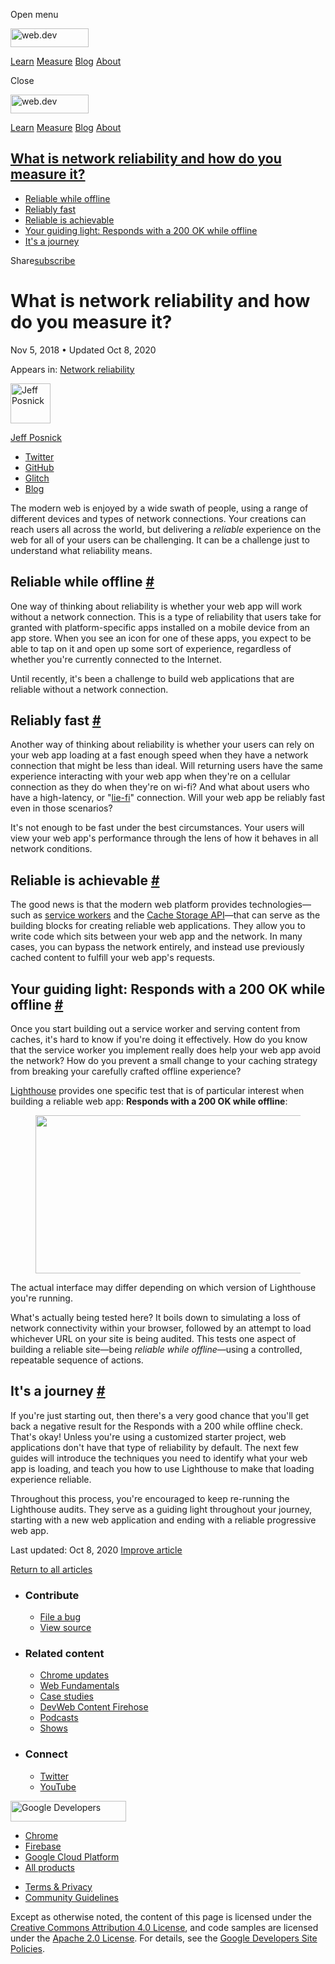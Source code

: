<span class="w-tooltip w-tooltip--left">Open menu</span>

<a href="/" class="gc-analytics-event header-default__logo-link"><img src="/images/lockup.svg" alt="web.dev" class="header-default__logo" width="125" height="30" /></a>

<a href="/learn/" class="gc-analytics-event header-default__link">Learn</a> <a href="/measure/" class="gc-analytics-event header-default__link">Measure</a> <a href="/blog/" class="gc-analytics-event header-default__link">Blog</a> <a href="/about/" class="gc-analytics-event header-default__link">About</a>

<span class="w-tooltip">Close</span>

<a href="/" class="gc-analytics-event"><img src="/images/lockup.svg" alt="web.dev" class="drawer-default__logo" width="125" height="30" /></a>

<a href="/learn/" class="gc-analytics-event drawer-default__link">Learn</a> <a href="/measure/" class="gc-analytics-event drawer-default__link">Measure</a> <a href="/blog/" class="gc-analytics-event drawer-default__link">Blog</a> <a href="/about/" class="gc-analytics-event drawer-default__link">About</a>

<a href="#what-is-network-reliability-and-how-do-you-measure-it" class="w-toc__header--link">What is network reliability and how do you measure it?</a>
-------------------------------------------------------------------------------------------------------------------------------------------------------

-   [Reliable while offline](#reliable-while-offline)
-   [Reliably fast](#reliably-fast)
-   [Reliable is achievable](#reliable-is-achievable)
-   [Your guiding light: Responds with a 200 OK while offline](#your-guiding-light:-responds-with-a-200-ok-while-offline)
-   [It's a journey](#it's-a-journey)

Share<a href="/newsletter/" class="gc-analytics-event w-actions__fab w-actions__fab--subscribe"><span>subscribe</span></a>

What is network reliability and how do you measure it?
======================================================

Nov 5, 2018 <span class="w-author__separator">•</span> Updated Oct 8, 2020

<span class="w-post-signpost__title">Appears in:</span> <a href="/reliable" class="w-post-signpost__link">Network reliability</a>

[<img src="https://web-dev.imgix.net/image/admin/uskKSRCW1HyOTCjtdMdo.jpg?auto=format&amp;fit=crop&amp;h=64&amp;w=64" alt="Jeff Posnick" class="w-author__image" sizes="(min-width: 64px) 64px, calc(100vw - 48px)" srcset="https://web-dev.imgix.net/image/admin/uskKSRCW1HyOTCjtdMdo.jpg?fit=crop&amp;h=64&amp;w=64&amp;auto=format&amp;dpr=1&amp;q=75, https://web-dev.imgix.net/image/admin/uskKSRCW1HyOTCjtdMdo.jpg?fit=crop&amp;h=64&amp;w=64&amp;auto=format&amp;dpr=2&amp;q=50 2x, https://web-dev.imgix.net/image/admin/uskKSRCW1HyOTCjtdMdo.jpg?fit=crop&amp;h=64&amp;w=64&amp;auto=format&amp;dpr=3&amp;q=35 3x, https://web-dev.imgix.net/image/admin/uskKSRCW1HyOTCjtdMdo.jpg?fit=crop&amp;h=64&amp;w=64&amp;auto=format&amp;dpr=4&amp;q=23 4x, https://web-dev.imgix.net/image/admin/uskKSRCW1HyOTCjtdMdo.jpg?fit=crop&amp;h=64&amp;w=64&amp;auto=format&amp;dpr=5&amp;q=20 5x" width="64" height="64" />](/authors/jeffposnick/)

<a href="/authors/jeffposnick/" class="w-author__name-link">Jeff Posnick</a>

-   <a href="https://twitter.com/jeffposnick" class="w-author__link">Twitter</a>
-   <a href="https://github.com/jeffposnick" class="w-author__link">GitHub</a>
-   <a href="https://glitch.com/@jeffposnick" class="w-author__link">Glitch</a>
-   <a href="https://twitter.com/jeffposnick" class="w-author__link">Blog</a>

The modern web is enjoyed by a wide swath of people, using a range of different devices and types of network connections. Your creations can reach users all across the world, but delivering a *reliable* experience on the web for all of your users can be challenging. It can be a challenge just to understand what reliability means.

Reliable while offline <a href="#reliable-while-offline" class="w-headline-link">#</a>
--------------------------------------------------------------------------------------

One way of thinking about reliability is whether your web app will work without a network connection. This is a type of reliability that users take for granted with platform-specific apps installed on a mobile device from an app store. When you see an icon for one of these apps, you expect to be able to tap on it and open up some sort of experience, regardless of whether you're currently connected to the Internet.

Until recently, it's been a challenge to build web applications that are reliable without a network connection.

Reliably fast <a href="#reliably-fast" class="w-headline-link">#</a>
--------------------------------------------------------------------

Another way of thinking about reliability is whether your users can rely on your web app loading at a fast enough speed when they have a network connection that might be less than ideal. Will returning users have the same experience interacting with your web app when they're on a cellular connection as they do when they're on wi-fi? And what about users who have a high-latency, or "[lie-fi](https://developers.google.com/web/fundamentals/performance/poor-connectivity/#lie-fi)" connection. Will your web app be reliably fast even in those scenarios?

It's not enough to be fast under the best circumstances. Your users will view your web app's performance through the lens of how it behaves in all network conditions.

Reliable is achievable <a href="#reliable-is-achievable" class="w-headline-link">#</a>
--------------------------------------------------------------------------------------

The good news is that the modern web platform provides technologies—such as [service workers](https://developer.mozilla.org/en-US/docs/Web/API/Service_Worker_API) and the [Cache Storage API](https://developer.mozilla.org/en-US/docs/Web/API/CacheStorage)—that can serve as the building blocks for creating reliable web applications. They allow you to write code which sits between your web app and the network. In many cases, you can bypass the network entirely, and instead use previously cached content to fulfill your web app's requests.

Your guiding light: Responds with a 200 OK while offline <a href="#your-guiding-light:-responds-with-a-200-ok-while-offline" class="w-headline-link">#</a>
----------------------------------------------------------------------------------------------------------------------------------------------------------

Once you start building out a service worker and serving content from caches, it's hard to know if you're doing it effectively. How do you know that the service worker you implement really does help your web app avoid the network? How do you prevent a small change to your caching strategy from breaking your carefully crafted offline experience?

[Lighthouse](https://developers.google.com/web/tools/lighthouse/) provides one specific test that is of particular interest when building a reliable web app: **Responds with a 200 OK while offline**:

<figure><img src="https://web-dev.imgix.net/image/tcFciHGuF3MxnTr1y5ue01OGLBn2/5bc5TNicZiBgDdWkgAXg.png?auto=format" class="w-screenshot" sizes="(min-width: 800px) 800px, calc(100vw - 48px)" srcset="https://web-dev.imgix.net/image/tcFciHGuF3MxnTr1y5ue01OGLBn2/5bc5TNicZiBgDdWkgAXg.png?auto=format&amp;w=200 200w, https://web-dev.imgix.net/image/tcFciHGuF3MxnTr1y5ue01OGLBn2/5bc5TNicZiBgDdWkgAXg.png?auto=format&amp;w=228 228w, https://web-dev.imgix.net/image/tcFciHGuF3MxnTr1y5ue01OGLBn2/5bc5TNicZiBgDdWkgAXg.png?auto=format&amp;w=260 260w, https://web-dev.imgix.net/image/tcFciHGuF3MxnTr1y5ue01OGLBn2/5bc5TNicZiBgDdWkgAXg.png?auto=format&amp;w=296 296w, https://web-dev.imgix.net/image/tcFciHGuF3MxnTr1y5ue01OGLBn2/5bc5TNicZiBgDdWkgAXg.png?auto=format&amp;w=338 338w, https://web-dev.imgix.net/image/tcFciHGuF3MxnTr1y5ue01OGLBn2/5bc5TNicZiBgDdWkgAXg.png?auto=format&amp;w=385 385w, https://web-dev.imgix.net/image/tcFciHGuF3MxnTr1y5ue01OGLBn2/5bc5TNicZiBgDdWkgAXg.png?auto=format&amp;w=439 439w, https://web-dev.imgix.net/image/tcFciHGuF3MxnTr1y5ue01OGLBn2/5bc5TNicZiBgDdWkgAXg.png?auto=format&amp;w=500 500w, https://web-dev.imgix.net/image/tcFciHGuF3MxnTr1y5ue01OGLBn2/5bc5TNicZiBgDdWkgAXg.png?auto=format&amp;w=571 571w, https://web-dev.imgix.net/image/tcFciHGuF3MxnTr1y5ue01OGLBn2/5bc5TNicZiBgDdWkgAXg.png?auto=format&amp;w=650 650w, https://web-dev.imgix.net/image/tcFciHGuF3MxnTr1y5ue01OGLBn2/5bc5TNicZiBgDdWkgAXg.png?auto=format&amp;w=741 741w, https://web-dev.imgix.net/image/tcFciHGuF3MxnTr1y5ue01OGLBn2/5bc5TNicZiBgDdWkgAXg.png?auto=format&amp;w=845 845w, https://web-dev.imgix.net/image/tcFciHGuF3MxnTr1y5ue01OGLBn2/5bc5TNicZiBgDdWkgAXg.png?auto=format&amp;w=964 964w, https://web-dev.imgix.net/image/tcFciHGuF3MxnTr1y5ue01OGLBn2/5bc5TNicZiBgDdWkgAXg.png?auto=format&amp;w=1098 1098w, https://web-dev.imgix.net/image/tcFciHGuF3MxnTr1y5ue01OGLBn2/5bc5TNicZiBgDdWkgAXg.png?auto=format&amp;w=1252 1252w, https://web-dev.imgix.net/image/tcFciHGuF3MxnTr1y5ue01OGLBn2/5bc5TNicZiBgDdWkgAXg.png?auto=format&amp;w=1428 1428w, https://web-dev.imgix.net/image/tcFciHGuF3MxnTr1y5ue01OGLBn2/5bc5TNicZiBgDdWkgAXg.png?auto=format&amp;w=1600 1600w" width="800" height="253" /></figure>The actual interface may differ depending on which version of Lighthouse you're running.

What's actually being tested here? It boils down to simulating a loss of network connectivity within your browser, followed by an attempt to load whichever URL on your site is being audited. This tests one aspect of building a reliable site—being *reliable while offline*—using a controlled, repeatable sequence of actions.

It's a journey <a href="#it&#39;s-a-journey" class="w-headline-link">#</a>
--------------------------------------------------------------------------

If you're just starting out, then there's a very good chance that you'll get back a negative result for the Responds with a 200 while offline check. That's okay! Unless you're using a customized starter project, web applications don't have that type of reliability by default. The next few guides will introduce the techniques you need to identify what your web app is loading, and teach you how to use Lighthouse to make that loading experience reliable.

Throughout this process, you're encouraged to keep re-running the Lighthouse audits. They serve as a guiding light throughout your journey, starting with a new web application and ending with a reliable progressive web app.

<span class="w-mr--sm">Last updated: Oct 8, 2020 </span>[Improve article](https://github.com/GoogleChrome/web.dev/blob/master/src/site/content/en/reliable/network-connections-unreliable/index.md)

<a href="/reliable" class="gc-analytics-event w-article-navigation__link w-article-navigation__link--back w-article-navigation__link--single">Return to all articles</a>

-   ### Contribute

    -   <a href="https://github.com/GoogleChrome/web.dev/issues/new?assignees=&amp;labels=bug&amp;template=bug_report.md&amp;title=" class="w-footer__linkbox-link">File a bug</a>
    -   <a href="https://github.com/googlechrome/web.dev" class="w-footer__linkbox-link">View source</a>

-   ### Related content

    -   <a href="https://blog.chromium.org/" class="w-footer__linkbox-link">Chrome updates</a>
    -   <a href="https://developers.google.com/web/" class="w-footer__linkbox-link">Web Fundamentals</a>
    -   <a href="https://developers.google.com/web/showcase/" class="w-footer__linkbox-link">Case studies</a>
    -   <a href="https://devwebfeed.appspot.com/" class="w-footer__linkbox-link">DevWeb Content Firehose</a>
    -   <a href="/podcasts/" class="w-footer__linkbox-link">Podcasts</a>
    -   <a href="/shows/" class="w-footer__linkbox-link">Shows</a>

-   ### Connect

    -   <a href="https://www.twitter.com/ChromiumDev" class="w-footer__linkbox-link">Twitter</a>
    -   <a href="https://www.youtube.com/user/ChromeDevelopers" class="w-footer__linkbox-link">YouTube</a>

<a href="https://developers.google.com/" class="w-footer__utility-logo-link"><img src="/images/lockup-color.png" alt="Google Developers" class="w-footer__utility-logo" width="185" height="33" /></a>

-   <a href="https://developer.chrome.com/" class="w-footer__utility-link">Chrome</a>
-   <a href="https://firebase.google.com/" class="w-footer__utility-link">Firebase</a>
-   <a href="https://cloud.google.com/" class="w-footer__utility-link">Google Cloud Platform</a>
-   <a href="https://developers.google.com/products" class="w-footer__utility-link">All products</a>

<!-- -->

-   <a href="https://policies.google.com/" class="w-footer__utility-link">Terms &amp; Privacy</a>
-   <a href="/community-guidelines/" class="w-footer__utility-link">Community Guidelines</a>

Except as otherwise noted, the content of this page is licensed under the [Creative Commons Attribution 4.0 License](https://creativecommons.org/licenses/by/4.0/), and code samples are licensed under the [Apache 2.0 License](https://www.apache.org/licenses/LICENSE-2.0). For details, see the [Google Developers Site Policies](https://developers.google.com/terms/site-policies).
